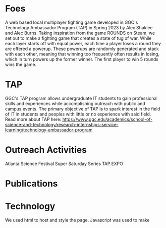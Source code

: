 # Foes
A web based local multiplayer fighting game developed in GGC's Technology Ambassador Program (TAP) in Spring 2023 by Alex Shaklee and Alec Burns. Taking inspiration from the game ROUNDS on Steam, we set out to make a fighting game that creates a state of tug of war. While each layer starts off with equal power, each time a player loses a round they are offered a powerup. These powerups are randomly generated and  stack with each other, meaning that winning too frequently often results in losing, which in turn powers up the former winner. The first player to win 5 rounds wins the game.

# TAP
GGC's TAP program allows undergraduate IT students to gain professional skills and experiences while accomplishing outreach with public and campus events. The primary objective of TAP is to spark interest in the field of IT in students and peoples with little or no experience with said field. Read more about TAP here: https://www.ggc.edu/academics/school-of-science-and-technology/research-internships-service-learning/technology-ambassador-program

# Outreach Activities 
Atlanta Science Festival
Super Saturday Series
TAP EXPO

# Publications


# Technology
We used html to host and style the page. Javascript was used to make 
